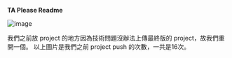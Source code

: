  **TA Please Readme**

![image](https://github.com/j21887274/2023DSFinalProject/assets/146693581/42c1022f-e4b8-49a8-be9c-13824cf9285f)

我們之前放 project 的地方因為技術問題沒辦法上傳最終版的 project，故我們重開一個。
以上圖片是我們之前 project push 的次數，一共是16次。
